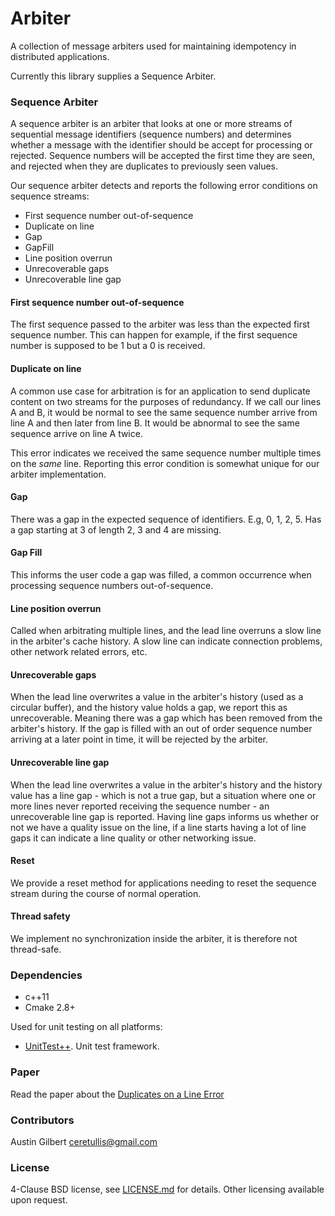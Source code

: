 # Arbiter

A collection of message arbiters used for maintaining idempotency in distributed applications. 

Currently this library supplies a Sequence Arbiter. 

### Sequence Arbiter 

A sequence arbiter is an arbiter that looks at one or more streams of sequential message identifiers (sequence numbers) and determines whether a message with the identifier should be accept for processing or rejected. Sequence numbers will be accepted the first time they are seen, and rejected when they are duplicates to previously seen values.

Our sequence arbiter detects and reports the following error conditions on sequence streams:

- First sequence number out-of-sequence
- Duplicate on line
- Gap
- GapFill 
- Line position overrun
- Unrecoverable gaps
- Unrecoverable line gap

#### First sequence number out-of-sequence 

The first sequence passed to the arbiter was less than the expected first sequence number. This can happen for example, if the first sequence number is supposed to be 1 but a 0 is received. 

#### Duplicate on line

A common use case for arbitration is for an application to send duplicate content on two streams for the purposes of redundancy. If we call our lines A and B, it would be normal to see the same sequence number arrive from line A and then later from line B. It would be abnormal to see the same sequence arrive on line A twice. 

This error indicates we received the same sequence number multiple times on the _same_ line. Reporting this error condition is somewhat unique for our arbiter implementation.

#### Gap 

There was a gap in the expected sequence of identifiers. E.g, 0, 1, 2, 5. Has a gap starting at 3 of length 2, 3 and 4 are missing.

#### Gap Fill 

This informs the user code a gap was filled, a common occurrence when processing sequence numbers out-of-sequence.

#### Line position overrun 

Called when arbitrating multiple lines, and the lead line overruns a slow line in the arbiter's cache history. A slow line can indicate connection problems, other network related errors, etc.

#### Unrecoverable gaps 

When the lead line overwrites a value in the arbiter's history (used as a circular buffer), and the history value holds a gap, we report this as unrecoverable. Meaning there was a gap which has been removed from the arbiter's history. If the gap is filled with an out of order sequence number arriving at a later point in time, it will be rejected by the arbiter. 

#### Unrecoverable line gap 

When the lead line overwrites a value in the arbiter's history and the history value has a line gap - which is not a true gap, but a situation where one or more lines never reported receiving the sequence number - an unrecoverable line gap is reported. Having line gaps informs us whether or not we have a quality issue on the line, if a line starts having a lot of line gaps it can indicate a line quality or other networking issue.

#### Reset

We provide a reset method for applications needing to reset the sequence stream during the course of normal operation.

#### Thread safety

We implement no synchronization inside the arbiter, it is therefore not thread-safe. 

### Dependencies 

- c++11 
- Cmake 2.8+

Used for unit testing on all platforms: 

- [UnitTest++](https://github.com/unittest-cpp/unittest-cpp). Unit test framework.

### Paper 

Read the paper about the [Duplicates on a Line Error](http://SenorAgosto.github.io/arbiter/)

### Contributors 

Austin Gilbert <ceretullis@gmail.com>

### License

4-Clause BSD license, see [LICENSE.md](LICENSE.md) for details. Other licensing available upon request. 
